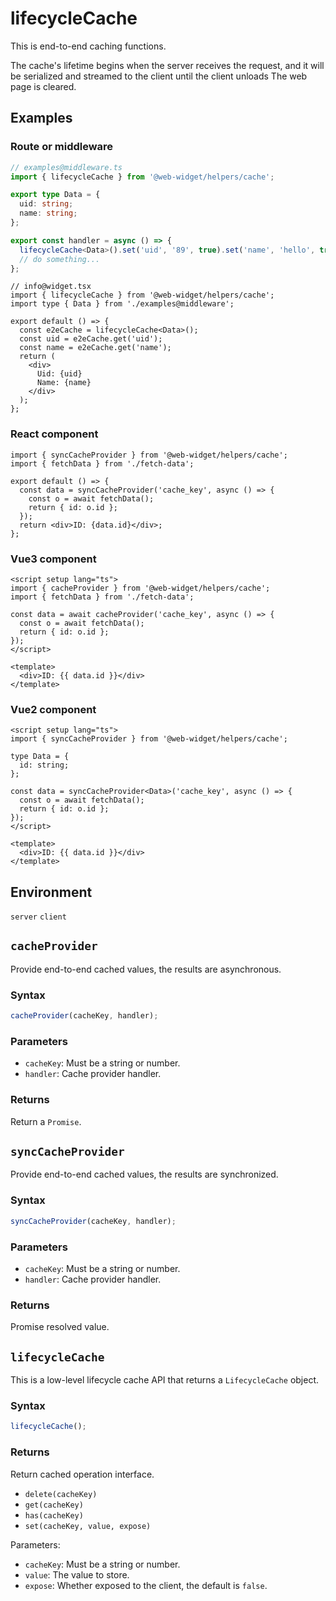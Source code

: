 # lifecycleCache

This is end-to-end caching functions.

The cache's lifetime begins when the server receives the request, and it will be serialized and streamed to the client until the client unloads The web page is cleared.

## Examples

### Route or middleware

```ts
// examples@middleware.ts
import { lifecycleCache } from '@web-widget/helpers/cache';

export type Data = {
  uid: string;
  name: string;
};

export const handler = async () => {
  lifecycleCache<Data>().set('uid', '89', true).set('name', 'hello', true);
  // do something...
};
```

```tsx
// info@widget.tsx
import { lifecycleCache } from '@web-widget/helpers/cache';
import type { Data } from './examples@middleware';

export default () => {
  const e2eCache = lifecycleCache<Data>();
  const uid = e2eCache.get('uid');
  const name = e2eCache.get('name');
  return (
    <div>
      Uid: {uid}
      Name: {name}
    </div>
  );
};
```

### React component

```tsx
import { syncCacheProvider } from '@web-widget/helpers/cache';
import { fetchData } from './fetch-data';

export default () => {
  const data = syncCacheProvider('cache_key', async () => {
    const o = await fetchData();
    return { id: o.id };
  });
  return <div>ID: {data.id}</div>;
};
```

### Vue3 component

```vue
<script setup lang="ts">
import { cacheProvider } from '@web-widget/helpers/cache';
import { fetchData } from './fetch-data';

const data = await cacheProvider('cache_key', async () => {
  const o = await fetchData();
  return { id: o.id };
});
</script>

<template>
  <div>ID: {{ data.id }}</div>
</template>
```

### Vue2 component

```vue
<script setup lang="ts">
import { syncCacheProvider } from '@web-widget/helpers/cache';

type Data = {
  id: string;
};

const data = syncCacheProvider<Data>('cache_key', async () => {
  const o = await fetchData();
  return { id: o.id };
});
</script>

<template>
  <div>ID: {{ data.id }}</div>
</template>
```

## Environment

`server` `client`

## `cacheProvider`

Provide end-to-end cached values, the results are asynchronous.

### Syntax

```ts
cacheProvider(cacheKey, handler);
```

### Parameters

- `cacheKey`: Must be a string or number.
- `handler`: Cache provider handler.

### Returns

Return a `Promise`.

## `syncCacheProvider`

Provide end-to-end cached values, the results are synchronized.

### Syntax

```ts
syncCacheProvider(cacheKey, handler);
```

### Parameters

- `cacheKey`: Must be a string or number.
- `handler`: Cache provider handler.

### Returns

Promise resolved value.

## `lifecycleCache`

This is a low-level lifecycle cache API that returns a `LifecycleCache` object.

### Syntax

```ts
lifecycleCache();
```

### Returns

Return cached operation interface.

- `delete(cacheKey)`
- `get(cacheKey)`
- `has(cacheKey)`
- `set(cacheKey, value, expose)`

Parameters:

- `cacheKey`: Must be a string or number.
- `value`: The value to store.
- `expose`: Whether exposed to the client, the default is `false`.
